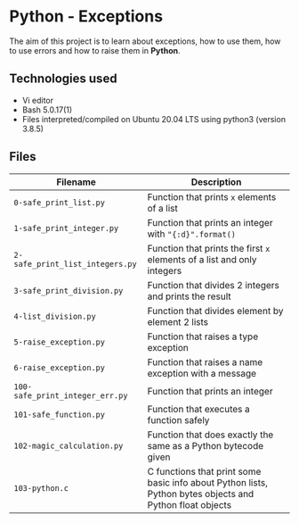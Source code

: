 # Python - Exceptions

The aim of this project is to learn about exceptions, how to use them, how to use errors and how to raise them in **Python**.

## Technologies used
* Vi editor
* Bash 5.0.17(1)
* Files interpreted/compiled on Ubuntu 20.04 LTS using python3 (version 3.8.5)

## Files
| Filename | Description |
| -------- | ----------- |
| `0-safe_print_list.py` | Function that prints `x` elements of a list |
| `1-safe_print_integer.py` | Function that prints an integer with `"{:d}".format()` |
| `2-safe_print_list_integers.py` | Function that prints the first `x` elements of a list and only integers |
| `3-safe_print_division.py` | Function that divides 2 integers and prints the result |
| `4-list_division.py` | Function that divides element by element 2 lists |
| `5-raise_exception.py` | Function that raises a type exception |
| `6-raise_exception.py` | Function that raises a name exception with a message |
| `100-safe_print_integer_err.py` | Function that prints an integer |
| `101-safe_function.py` | Function that executes a function safely |
| `102-magic_calculation.py` | Function that does exactly the same as a Python bytecode given |
| `103-python.c` | C functions that print some basic info about Python lists, Python bytes objects and Python float objects |
